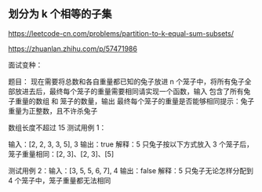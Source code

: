## 划分为 k 个相等的子集

https://leetcode-cn.com/problems/partition-to-k-equal-sum-subsets/

https://zhuanlan.zhihu.com/p/57471986

面试变种：

题目：
现在需要将总数和各自重量都已知的兔子放进 n 个笼子中，将所有兔子全部放进去后，最终每个笼子的重量需要相同请实现一个函数，输入 包含了所有兔子重量的数组 和 笼子的数量，输出 最终每个笼子的重量是否能够相同提示：兔子重量为正整数，且不许杀兔子

数组长度不超过 15 测试用例 1：

输入：[2, 2, 3, 3, 5], 3 输出：true 解释：5 只兔子按以下方式放入 3 个笼子后，笼子重量相同：[2, 3]、[2, 3]、[5]

测试用例 2：输入：[3, 5, 5, 6, 7], 4 输出：false 解释：5 只兔子无论怎样分配到 4 个笼子中，笼子重量都无法相同
